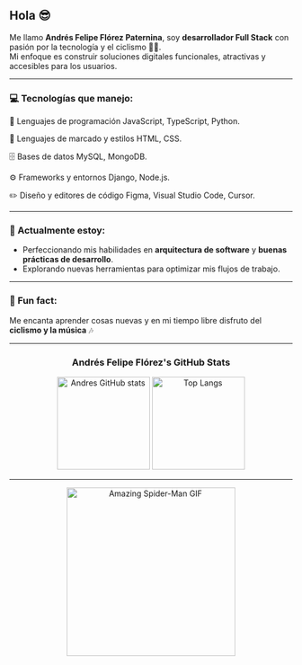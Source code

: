 ## Hola 😎

Me llamo **Andrés Felipe Flórez Paternina**, soy **desarrollador Full Stack** con pasión por la tecnología y el ciclismo 🚴‍♂️.  
Mi enfoque es construir soluciones digitales funcionales, atractivas y accesibles para los usuarios.  

---

### 💻 Tecnologías que manejo:

🧠 Lenguajes de programación
JavaScript, TypeScript, Python.

🧩 Lenguajes de marcado y estilos
HTML, CSS.

🗄️ Bases de datos
MySQL, MongoDB.

⚙️ Frameworks y entornos
Django, Node.js.

✏️ Diseño y editores de código
Figma, Visual Studio Code, Cursor.

---

### 🚀 Actualmente estoy:
- Perfeccionando mis habilidades en **arquitectura de software** y **buenas prácticas de desarrollo**.  
- Explorando nuevas herramientas para optimizar mis flujos de trabajo.  

---

### 🌱 Fun fact:
Me encanta aprender cosas nuevas y en mi tiempo libre disfruto del **ciclismo y la música** 🎶

---

<div align="center">
  
  ### Andrés Felipe Flórez's GitHub Stats  

  <img src="https://github-readme-stats.vercel.app/api?username=andresflorez1234&show_icons=true&theme=midnight-purple" alt="Andres GitHub stats" height="165"/>
  <img src="https://github-readme-stats.vercel.app/api/top-langs/?username=andresflorez1234&layout=compact&theme=midnight-purple" alt="Top Langs" height="165"/>

</div>

---

<p align="center">
  <img src="https://giffiles.alphacoders.com/220/220812.gif" alt="Amazing Spider-Man GIF" width="300">
</p>

